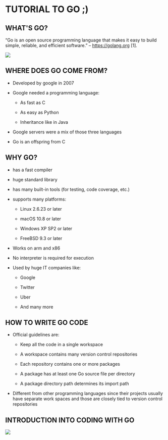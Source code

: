 ﻿# TUTORIAL TO GO ;)

## WHAT'S GO?

“Go is an open source programming language that makes it easy to build simple, reliable, and efficient software.” – https://golang.org [1].​

![](https://github.com/ProtoCode28/Go/blob/master/pictures/Anmerkung%202019-10-31%20153007.pnghttps://github.com/protocode28/go/blob/master/pictures/anmerkung%202019-10-31%20153007.png)

## WHERE DOES GO COME FROM?

* Developed by google in 2007​

* Google needed a programming language:​
    * As fast as C​

    * As easy as Python​

    * Inheritance like in Java​

* Google servers were a mix of those three languages​

* Go is an offspring from C​

## WHY GO?​

* has a fast compiler ​

* huge standard library ​

* has many built-in tools (for testing, code coverage, etc.) ​

* supports many platforms: ​

    * Linux 2.6.23 or later ​

    * macOS 10.8 or later​

    * Windows XP SP2 or later ​

    * FreeBSD 9.3 or later ​
    
* Works on arm and x86 ​

* No interpreter is required for execution​

* Used by huge IT companies like:​

    * Google​

    * Twitter​

    * Uber​

    * And many more​
    
## HOW TO WRITE GO CODE​

* Official guidelines are:​

    * Keep all the code in a single workspace​

    * A workspace contains many version control repositories​

    * Each repository contains one or more packages​

    * A package has at least one Go source file per directory​

    * A package directory path determines its import path​

* Different from other programming languages since their projects usually have separate work spaces and those are closely tied to version control repositories​
​
## INTRODUCTION INTO CODING WITH GO​

 ![](Bild1.png)
